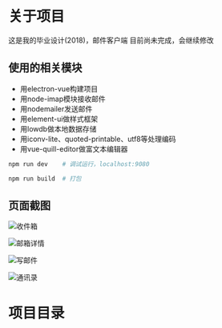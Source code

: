 # 关于项目

这是我的毕业设计(2018)，邮件客户端
目前尚未完成，会继续修改

## 使用的相关模块

* 用electron-vue构建项目
* 用node-imap模块接收邮件
* 用nodemailer发送邮件
* 用element-ui做样式框架
* 用lowdb做本地数据存储
* 用iconv-lite、quoted-printable、utf8等处理编码
* 用vue-quill-editor做富文本编辑器

``` bash
npm run dev    # 调试运行，localhost:9080

npm run build  # 打包
```

## 页面截图

![收件箱](https://ooooevan.github.io/2018/02/28/electron-vue%E9%82%AE%E4%BB%B6%E5%AE%A2%E6%88%B7%E7%AB%AF/inbox.jpg)

![邮箱详情](https://ooooevan.github.io/2018/02/28/electron-vue%E9%82%AE%E4%BB%B6%E5%AE%A2%E6%88%B7%E7%AB%AF/email-detail.jpg)

![写邮件](https://ooooevan.github.io/2018/02/28/electron-vue%E9%82%AE%E4%BB%B6%E5%AE%A2%E6%88%B7%E7%AB%AF/sent.jpg)

![通讯录](https://ooooevan.github.io/2018/02/28/electron-vue%E9%82%AE%E4%BB%B6%E5%AE%A2%E6%88%B7%E7%AB%AF/address-list.jpg)

# 项目目录
